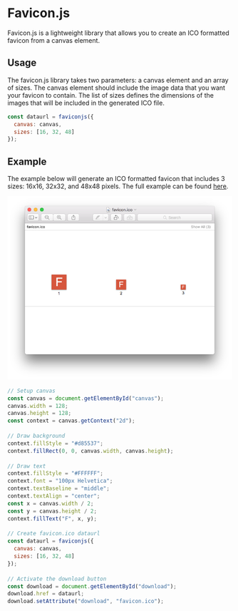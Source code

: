 # Favicon.js

Favicon.js is a lightweight library that allows you to create an ICO formatted favicon from a canvas element.

## Usage

The favicon.js library takes two parameters: a canvas element and an array of sizes. The canvas element should include the image data that you want your favicon to contain. The list of sizes defines the dimensions of the images that will be included in the generated ICO file.

```JavaScript
const dataurl = faviconjs({
  canvas: canvas,
  sizes: [16, 32, 48]
});
```

## Example

The example below will generate an ICO formatted favicon that includes 3 sizes: 16x16, 32x32, and 48x48 pixels. The full example can be found [here](./examples).

![Preview](./examples/preview.png)

```JavaScript
// Setup canvas
const canvas = document.getElementById("canvas");
canvas.width = 128;
canvas.height = 128;
const context = canvas.getContext("2d");

// Draw background
context.fillStyle = "#d85537";
context.fillRect(0, 0, canvas.width, canvas.height);

// Draw text
context.fillStyle = "#FFFFFF";
context.font = "100px Helvetica";
context.textBaseline = "middle";
context.textAlign = "center";
const x = canvas.width / 2;
const y = canvas.height / 2;
context.fillText("F", x, y);

// Create favicon.ico dataurl
const dataurl = faviconjs({
  canvas: canvas,
  sizes: [16, 32, 48]
});

// Activate the download button
const download = document.getElementById("download");
download.href = dataurl;
download.setAttribute("download", "favicon.ico");
```
